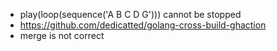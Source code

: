 - play(loop(sequence('A B C D G'))) cannot be stopped
- https://github.com/dedicatted/golang-cross-build-ghaction
- merge is not correct